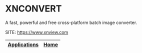 # XNCONVERT

 A fast, powerful and free cross-platform batch image converter.

 SITE: https://www.xnview.com

 | [Applications](https://portable-linux-apps.github.io/apps.html) | [Home](https://portable-linux-apps.github.io)
 | --- | --- |

